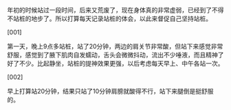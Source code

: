 年初的时候站过一段时间，后来又荒废了，现在身体真的非常虚弱，已经到了不得不站桩的地步了。所以打算每天记录站桩的体会，以此来督促自己坚持站桩。

[001]

第一天，晚上9点多站桩，站了20分钟，两边的肩关节非常酸，但站下来感觉非常舒服，感觉到了腋下肌肉自发蠕动，舌头会微微抖动，流出不少唾液，而且精神了好了不少。比起静坐，站桩的提神效果更强，以后考虑每天早上、中午各站一次。

[002]

早上打算站20分钟，结果只站了10分钟肩膀就酸得不行，站下来腿倒是挺舒服的。